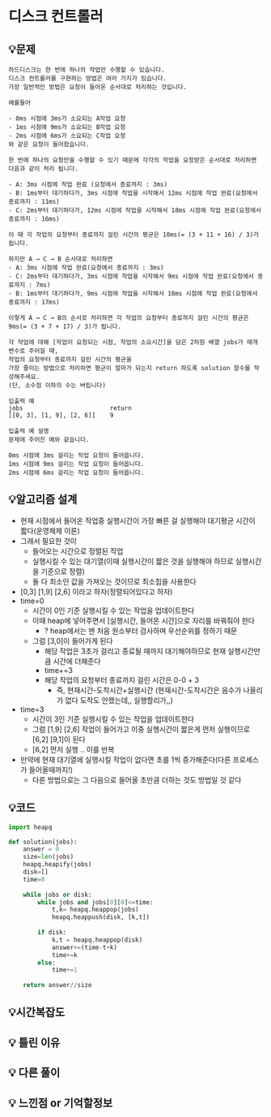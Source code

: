 # 디스크 컨트롤러

## 💡문제

```
하드디스크는 한 번에 하나의 작업만 수행할 수 있습니다. 
디스크 컨트롤러를 구현하는 방법은 여러 가지가 있습니다. 
가장 일반적인 방법은 요청이 들어온 순서대로 처리하는 것입니다.

예를들어

- 0ms 시점에 3ms가 소요되는 A작업 요청
- 1ms 시점에 9ms가 소요되는 B작업 요청
- 2ms 시점에 6ms가 소요되는 C작업 요청
와 같은 요청이 들어왔습니다.

한 번에 하나의 요청만을 수행할 수 있기 때문에 각각의 작업을 요청받은 순서대로 처리하면 다음과 같이 처리 됩니다.

- A: 3ms 시점에 작업 완료 (요청에서 종료까지 : 3ms)
- B: 1ms부터 대기하다가, 3ms 시점에 작업을 시작해서 12ms 시점에 작업 완료(요청에서 종료까지 : 11ms)
- C: 2ms부터 대기하다가, 12ms 시점에 작업을 시작해서 18ms 시점에 작업 완료(요청에서 종료까지 : 16ms)

이 때 각 작업의 요청부터 종료까지 걸린 시간의 평균은 10ms(= (3 + 11 + 16) / 3)가 됩니다.

하지만 A → C → B 순서대로 처리하면
- A: 3ms 시점에 작업 완료(요청에서 종료까지 : 3ms)
- C: 2ms부터 대기하다가, 3ms 시점에 작업을 시작해서 9ms 시점에 작업 완료(요청에서 종료까지 : 7ms)
- B: 1ms부터 대기하다가, 9ms 시점에 작업을 시작해서 18ms 시점에 작업 완료(요청에서 종료까지 : 17ms)

이렇게 A → C → B의 순서로 처리하면 각 작업의 요청부터 종료까지 걸린 시간의 평균은 9ms(= (3 + 7 + 17) / 3)가 됩니다.

각 작업에 대해 [작업이 요청되는 시점, 작업의 소요시간]을 담은 2차원 배열 jobs가 매개변수로 주어질 때, 
작업의 요청부터 종료까지 걸린 시간의 평균을 
가장 줄이는 방법으로 처리하면 평균이 얼마가 되는지 return 하도록 solution 함수를 작성해주세요.
(단, 소수점 이하의 수는 버립니다)

입출력 예
jobs	                    return
[[0, 3], [1, 9], [2, 6]]	9

입출력 예 설명
문제에 주어진 예와 같습니다.

0ms 시점에 3ms 걸리는 작업 요청이 들어옵니다.
1ms 시점에 9ms 걸리는 작업 요청이 들어옵니다.
2ms 시점에 6ms 걸리는 작업 요청이 들어옵니다.
```

## 💡알고리즘 설계
* 현재 시점에서 들어온 작업중 실행시간이 가장 빠른 걸 실행해야 대기평균 시간이 짧다(운영체제 이론)
* 그래서 필요한 것이
  * 들어오는 시간으로 정렬된 작업
  * 실행시킬 수 있는 대기열(이때 실행시간이 짧은 것을 실행해야 하므로 실행시간을 기준으로 정렬)
  * 둘 다 최소인 값을 가져오는 것이므로 최소힙을 사용한다
* [0,3] [1,9] [2,6] 이라고 하자(정렬되어있다고 하자)
* time=0
  * 시간이 0인 기준 실행시킬 수 있는 작업을 업데이트한다
  * 이때 heap에 넣어주면서 [실행시간, 들어온 시간]으로 자리를 바꿔줘야 한다
    * ? heap에서는 맨 처음 원소부터 검사하며 우선순위를 정하기 때문
  * 그럼 [3,0]이 들어가게 된다
    * 해당 작업은 3초가 걸리고 종료될 때까지 대기해야하므로 현재 실행시간만큼 시간에 더해준다
    * time+=3
    * 해당 작업의 요청부터 종료까지 걸린 시간은 0-0 + 3
      * 즉, 현재시간-도착시간+실행시간 (현재시간-도착시간은 음수가 나올리가 없다 도착도 안했는데,, 실행할리가,,)
* time=3
  * 시간이 3인 기준 실행시킬 수 있는 작업을 업데이트한다
  * 그럼 [1,9] [2,6] 작업이 들어가고 이중 실행시간이 짧은게 먼저 실행이므로 [6,2] [9,1]이 된다
  * [6,2] 먼저 실행
.. 이를 반복
* 만약에 현재 대기열에 실행시킬 작업이 없다면 초를 1씩 증가해준다(다른 프로세스가 들어올때까지!)
  * 다른 방법으로는 그 다음으로 들어올 초만큼 더하는 것도 방법일 것 같다

## 💡코드

```python
import heapq

def solution(jobs):
    answer = 0
    size=len(jobs)
    heapq.heapify(jobs)
    disk=[]
    time=0
    
    while jobs or disk:
        while jobs and jobs[0][0]<=time:
            t,k= heapq.heappop(jobs)
            heapq.heappush(disk, [k,t])
        
        if disk:
            k,t = heapq.heappop(disk)
            answer+=(time-t+k)
            time+=k
        else:
            time+=1
    
    return answer//size
```

## 💡시간복잡도

## 💡 틀린 이유

## 💡 다른 풀이

## 💡 느낀점 or 기억할정보
